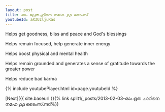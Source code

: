 ```yaml
---
layout: post
title: ഓം പ്രേതച്ചറിനെ നമഹ ൧൧ ടൈംസ്
youtubeId: aX3UzljuRas
---
```

 
 
Helps get goodness, bliss and peace and God's blessings
 
Helps remain focused, help generate inner energy 
 
Helps boost physical and mental health 
 
Helps remain grounded and generates a sense of gratitude towards the greater power 
 
Helps reduce bad karma
 
 
 
 


{% include youtubePlayer.html id=page.youtubeId %}
 
[Next]({{ site.baseurl }}{% link  split1/_posts/2013-02-03-ഓം ഭൂത ചാറിനെ നമഹ ൧൧ ടൈംസ്.md%})
 
